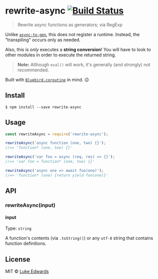 # rewrite-async [![Build Status](https://travis-ci.org/lukeed/rewrite-async.svg?branch=master)](https://travis-ci.org/lukeed/rewrite-async)

> Rewrite async functions as generators; via RegExp

Unlike [`async-to-gen`](https://www.npmjs.com/package/async-to-gen), this does not register a runtime. Instead, the "transpiling" occurs only as needed.

Also, this is _only_ executes a **string conversion**! You will have to look to other modules in order to execute the returned string.

> **Note:** Although `eval()` will work, it's generally (and strongly) not recommended.

Built with [`Bluebird.coroutine`](http://bluebirdjs.com/docs/api/promise.coroutine.html) in mind. :wink:

## Install

```
$ npm install --save rewrite-async
```


## Usage

```js
const rewriteAsync = require('rewrite-async');

rewriteAsync('async function (one, two) {}');
//=> 'function* (one, two) {}'

rewriteAsync('var foo = async (req, res) => {}');
//=> 'var foo = function* (one, two) {}'

rewriteAsync('async one => await foo(one)');
//=> 'function* (one) {return yield foo(one)}'
```


## API

### rewriteAsync(input)

#### input

Type: `string`

A function's contents (via `.toString()`) or any `utf-8` string that contains function definitions.


## License

MIT © [Luke Edwards](https://lukeed.com)
